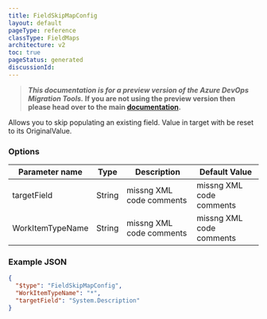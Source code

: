 ```yaml
---
title: FieldSkipMapConfig
layout: default
pageType: reference
classType: FieldMaps
architecture: v2
toc: true
pageStatus: generated
discussionId: 
---
```



>**_This documentation is for a preview version of the Azure DevOps Migration Tools._ If you are not using the preview version then please head over to the main [documentation](https://nkdagility.github.io/azure-devops-migration-tools).**

Allows you to skip populating an existing field. Value in target with be reset to its OriginalValue.

### Options

| Parameter name         | Type    | Description                              | Default Value                            |
|------------------------|---------|------------------------------------------|------------------------------------------|
| targetField | String | missng XML code comments | missng XML code comments |
| WorkItemTypeName | String | missng XML code comments | missng XML code comments |


### Example JSON

```JSON
{
  "$type": "FieldSkipMapConfig",
  "WorkItemTypeName": "*",
  "targetField": "System.Description"
}
```